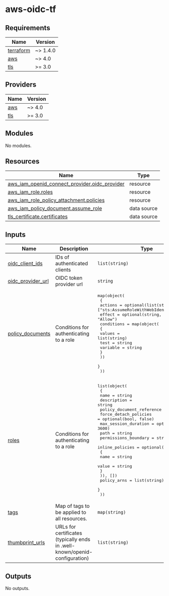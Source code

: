 # aws-oidc-tf
<!-- BEGIN_TF_DOCS -->
## Requirements

| Name | Version |
|------|---------|
| <a name="requirement_terraform"></a> [terraform](#requirement\_terraform) | ~> 1.4.0 |
| <a name="requirement_aws"></a> [aws](#requirement\_aws) | ~> 4.0 |
| <a name="requirement_tls"></a> [tls](#requirement\_tls) | >= 3.0 |

## Providers

| Name | Version |
|------|---------|
| <a name="provider_aws"></a> [aws](#provider\_aws) | ~> 4.0 |
| <a name="provider_tls"></a> [tls](#provider\_tls) | >= 3.0 |

## Modules

No modules.

## Resources

| Name | Type |
|------|------|
| [aws_iam_openid_connect_provider.oidc_provider](https://registry.terraform.io/providers/hashicorp/aws/latest/docs/resources/iam_openid_connect_provider) | resource |
| [aws_iam_role.roles](https://registry.terraform.io/providers/hashicorp/aws/latest/docs/resources/iam_role) | resource |
| [aws_iam_role_policy_attachment.policies](https://registry.terraform.io/providers/hashicorp/aws/latest/docs/resources/iam_role_policy_attachment) | resource |
| [aws_iam_policy_document.assume_role](https://registry.terraform.io/providers/hashicorp/aws/latest/docs/data-sources/iam_policy_document) | data source |
| [tls_certificate.certificates](https://registry.terraform.io/providers/hashicorp/tls/latest/docs/data-sources/certificate) | data source |

## Inputs

| Name | Description | Type | Default | Required |
|------|-------------|------|---------|:--------:|
| <a name="input_oidc_client_ids"></a> [oidc\_client\_ids](#input\_oidc\_client\_ids) | IDs of authenticated clients | `list(string)` | n/a | yes |
| <a name="input_oidc_provider_url"></a> [oidc\_provider\_url](#input\_oidc\_provider\_url) | OIDC token provider url | `string` | n/a | yes |
| <a name="input_policy_documents"></a> [policy\_documents](#input\_policy\_documents) | Conditions for authenticating to a role | <pre>map(object(<br>    {<br>      actions = optional(list(string), ["sts:AssumeRoleWithWebIdentity"])<br>      effect  = optional(string, "Allow")<br>      conditions = map(object(<br>        {<br>          values   = list(string)<br>          test     = string<br>          variable = string<br>        }<br>      ))<br>    }<br>  ))</pre> | n/a | yes |
| <a name="input_roles"></a> [roles](#input\_roles) | Conditions for authenticating to a role | <pre>list(object(<br>    {<br>      name                      = string<br>      description               = string<br>      policy_document_reference = string<br>      force_detach_policies     = optional(bool, false)<br>      max_session_duration      = optional(number, 3600)<br>      path                      = string<br>      permissions_boundary      = string<br>      inline_policies = optional(list(object(<br>        {<br>          name  = string<br>          value = string<br>        }<br>      )), [])<br>      policy_arns = list(string)<br>    }<br>  ))</pre> | n/a | yes |
| <a name="input_tags"></a> [tags](#input\_tags) | Map of tags to be applied to all resources. | `map(string)` | `{}` | no |
| <a name="input_thumbprint_urls"></a> [thumbprint\_urls](#input\_thumbprint\_urls) | URLs for certificates (typically ends in .well-known/openid-configuration) | `list(string)` | n/a | yes |

## Outputs

No outputs.
<!-- END_TF_DOCS -->
